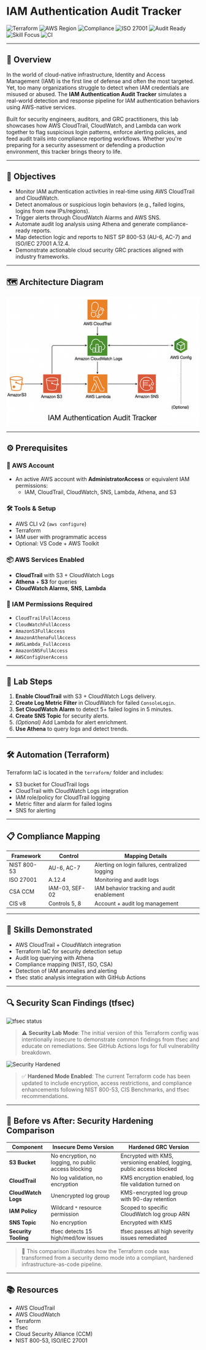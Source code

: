 # IAM Authentication Audit Tracker

![Terraform](https://img.shields.io/badge/IaC-Terraform-623CE4?logo=terraform&logoColor=white)
![AWS Region](https://img.shields.io/badge/Region-us--east--1-orange?logo=aws)
![Compliance](https://img.shields.io/badge/NIST_SP800--53-AU--6,_AC--7-blue)
![ISO 27001](https://img.shields.io/badge/ISO_27001-A.12.4-success)
![Audit Ready](https://img.shields.io/badge/Audit-Trail_Enabled-brightgreen)
![Skill Focus](https://img.shields.io/badge/Skills-SecOps_&_GRC-blueviolet)
![CI](https://github.com/Runc9/iam-authentication-audit-tracker/actions/workflows/terraform-validate.yml/badge.svg)

---

## 📘 Overview

In the world of cloud-native infrastructure, Identity and Access Management (IAM) is the first line of defense and often the most targeted. Yet, too many organizations struggle to detect when IAM credentials are misused or abused. The **IAM Authentication Audit Tracker** simulates a real-world detection and response pipeline for IAM authentication behaviors using AWS-native services.

Built for security engineers, auditors, and GRC practitioners, this lab showcases how AWS CloudTrail, CloudWatch, and Lambda can work together to flag suspicious login patterns, enforce alerting policies, and feed audit trails into compliance reporting workflows. Whether you're preparing for a security assessment or defending a production environment, this tracker brings theory to life.

---

## 🎯 Objectives

- Monitor IAM authentication activities in real-time using AWS CloudTrail and CloudWatch.
- Detect anomalous or suspicious login behaviors (e.g., failed logins, logins from new IPs/regions).
- Trigger alerts through CloudWatch Alarms and AWS SNS.
- Automate audit log analysis using Athena and generate compliance-ready reports.
- Map detection logic and reports to NIST SP 800-53 (AU-6, AC-7) and ISO/IEC 27001 A.12.4.
- Demonstrate actionable cloud security GRC practices aligned with industry frameworks.

---

## 🗺️ Architecture Diagram

![IAM Architecture Diagram](./assets/iam-auth-arch.png)

---

## ⚙️ Prerequisites

### 🔐 AWS Account
- An active AWS account with **AdministratorAccess** or equivalent IAM permissions:
  - IAM, CloudTrail, CloudWatch, SNS, Lambda, Athena, and S3

### 🛠️ Tools & Setup
- AWS CLI v2 (`aws configure`)
- Terraform
- IAM user with programmatic access
- Optional: VS Code + AWS Toolkit

### 📦 AWS Services Enabled
- **CloudTrail** with S3 + CloudWatch Logs
- **Athena** + **S3** for queries
- **CloudWatch Alarms**, **SNS**, **Lambda**

### 📝 IAM Permissions Required
- `CloudTrailFullAccess`
- `CloudWatchFullAccess`
- `AmazonS3FullAccess`
- `AmazonAthenaFullAccess`
- `AWSLambda_FullAccess`
- `AmazonSNSFullAccess`
- `AWSConfigUserAccess`

---

## 🧪 Lab Steps

1. **Enable CloudTrail** with S3 + CloudWatch Logs delivery.
2. **Create Log Metric Filter** in CloudWatch for failed `ConsoleLogin`.
3. **Set CloudWatch Alarm** to detect 5+ failed logins in 5 minutes.
4. **Create SNS Topic** for security alerts.
5. *(Optional)* Add Lambda for alert enrichment.
6. **Use Athena** to query logs and detect trends.

---

## 🛠️ Automation (Terraform)

Terraform IaC is located in the `terraform/` folder and includes:
- S3 bucket for CloudTrail logs
- CloudTrail with CloudWatch Logs integration
- IAM role/policy for CloudTrail logging
- Metric filter and alarm for failed logins
- SNS for alerting

---

## 📋 Compliance Mapping

| Framework   | Control         | Mapping Details                                      |
|-------------|------------------|------------------------------------------------------|
| NIST 800-53 | AU-6, AC-7       | Alerting on login failures, centralized logging      |
| ISO 27001   | A.12.4           | Monitoring and audit logs                            |
| CSA CCM     | IAM-03, SEF-02   | IAM behavior tracking and audit enablement           |
| CIS v8      | Controls 5, 8    | Account + audit log management                       |

---

## 🧠 Skills Demonstrated

- AWS CloudTrail + CloudWatch integration
- Terraform IaC for security detection setup
- Audit log querying with Athena
- Compliance mapping (NIST, ISO, CSA)
- Detection of IAM anomalies and alerting
- tfsec static analysis integration with GitHub Actions

---

## 🔍 Security Scan Findings (tfsec)

![tfsec status](https://img.shields.io/badge/tfsec-Demo_Lab_Insecure-red)

> ⚠️ **Security Lab Mode**: The initial version of this Terraform config was intentionally insecure to demonstrate common findings from tfsec and educate on remediations. See GitHub Actions logs for full vulnerability breakdown.

![Security Hardened](https://img.shields.io/badge/Status-Hardened_GRC_Compliant-brightgreen)

> ✅ **Hardened Mode Enabled**: The current Terraform code has been updated to include encryption, access restrictions, and compliance enhancements following NIST 800-53, CIS Benchmarks, and tfsec recommendations.

---

## 🔁 Before vs After: Security Hardening Comparison

| Component           | Insecure Demo Version                                          | Hardened GRC Version                                                |
|--------------------|----------------------------------------------------------------|---------------------------------------------------------------------|
| **S3 Bucket**       | No encryption, no logging, no public access blocking          | Encrypted with KMS, versioning enabled, logging, public access blocked |
| **CloudTrail**      | No log validation, no encryption                              | KMS encryption enabled, log file validation turned on              |
| **CloudWatch Logs** | Unencrypted log group                                         | KMS-encrypted log group with 90-day retention                      |
| **IAM Policy**      | Wildcard `*` resource permission                              | Scoped to specific CloudWatch log group ARN                        |
| **SNS Topic**       | No encryption                                                 | Encrypted with KMS                                                 |
| **Security Tooling**| tfsec detects 15 high/med/low issues                          | tfsec passes all high severity issues remediated                 |

> 📘 This comparison illustrates how the Terraform code was transformed from a security demo mode into a compliant, hardened infrastructure-as-code pipeline.

---

## 📚 Resources

- AWS CloudTrail
- AWS CloudWatch
- Terraform
- tfsec
- Cloud Security Alliance (CCM)
- NIST 800-53, ISO/IEC 27001
